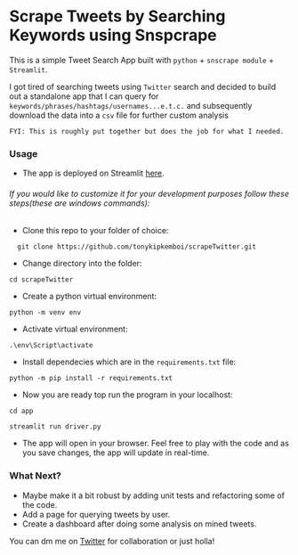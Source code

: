 # Scrape Tweets by Searching Keywords using Snspcrape 
This is a simple Tweet Search App built with `python` + `snscrape module` + `Streamlit`.

I got tired of searching tweets using `Twitter` search and decided to build out a standalone app that I can query for `keywords/phrases/hashtags/usernames...e.t.c.` and subsequently download the data into a `csv` file for further custom analysis

`FYI: This is roughly put together but does the job for what I needed.`

### Usage

- The app is deployed on Streamlit [here](https://tonykipkemboi-scrapetwitter-appdriver-qevmgf.streamlitapp.com/).

###### If you would like to customize it for your development purposes follow these steps(these are windows commands):
- Clone this repo to your folder of choice:
```
  git clone https://github.com/tonykipkemboi/scrapeTwitter.git
```
- Change directory into the folder:
```
cd scrapeTwitter
```
- Create a python virtual environment:
```
python -m venv env
```
- Activate virtual environment:
```
.\env\Script\activate
```
- Install dependecies which are in the `requirements.txt` file:
```
python -m pip install -r requirements.txt
```
- Now you are ready top run the program in your localhost:
```
cd app
```
```
streamlit run driver.py
```
- The app will open in your browser. Feel free to play with the code and as you save changes, the app will update in real-time.

### What Next?
- Maybe make it a bit robust by adding unit tests and refactoring some of the code.
- Add a page for querying tweets by user.
- Create a dashboard after doing some analysis on mined tweets.

You can dm me on [Twitter](https://twitter.com/ynot_kip) for collaboration or just holla!

